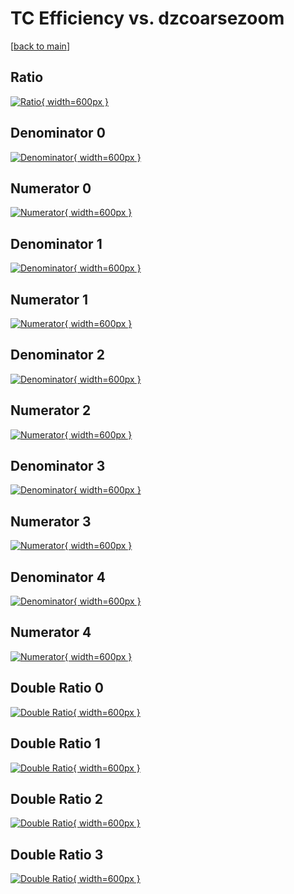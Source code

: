 # TC Efficiency vs. dzcoarsezoom

[[back to main](./)]



## Ratio

[![Ratio](../mtv/var/TC_loweta_11_1_eff_dzcoarsezoom.png){ width=600px }](../mtv/var/TC_loweta_11_1_eff_dzcoarsezoom.pdf)

## Denominator 0

[![Denominator](../mtv/den/TC_loweta_11_1_eff_dzcoarsezoom_den0.png){ width=600px }](../mtv/den/TC_loweta_11_1_eff_dzcoarsezoom_den0.pdf)

## Numerator 0

[![Numerator](../mtv/num/TC_loweta_11_1_eff_dzcoarsezoom_num0.png){ width=600px }](../mtv/num/TC_loweta_11_1_eff_dzcoarsezoom_num0.pdf)

## Denominator 1

[![Denominator](../mtv/den/TC_loweta_11_1_eff_dzcoarsezoom_den1.png){ width=600px }](../mtv/den/TC_loweta_11_1_eff_dzcoarsezoom_den1.pdf)

## Numerator 1

[![Numerator](../mtv/num/TC_loweta_11_1_eff_dzcoarsezoom_num1.png){ width=600px }](../mtv/num/TC_loweta_11_1_eff_dzcoarsezoom_num1.pdf)

## Denominator 2

[![Denominator](../mtv/den/TC_loweta_11_1_eff_dzcoarsezoom_den2.png){ width=600px }](../mtv/den/TC_loweta_11_1_eff_dzcoarsezoom_den2.pdf)

## Numerator 2

[![Numerator](../mtv/num/TC_loweta_11_1_eff_dzcoarsezoom_num2.png){ width=600px }](../mtv/num/TC_loweta_11_1_eff_dzcoarsezoom_num2.pdf)

## Denominator 3

[![Denominator](../mtv/den/TC_loweta_11_1_eff_dzcoarsezoom_den3.png){ width=600px }](../mtv/den/TC_loweta_11_1_eff_dzcoarsezoom_den3.pdf)

## Numerator 3

[![Numerator](../mtv/num/TC_loweta_11_1_eff_dzcoarsezoom_num3.png){ width=600px }](../mtv/num/TC_loweta_11_1_eff_dzcoarsezoom_num3.pdf)

## Denominator 4

[![Denominator](../mtv/den/TC_loweta_11_1_eff_dzcoarsezoom_den4.png){ width=600px }](../mtv/den/TC_loweta_11_1_eff_dzcoarsezoom_den4.pdf)

## Numerator 4

[![Numerator](../mtv/num/TC_loweta_11_1_eff_dzcoarsezoom_num4.png){ width=600px }](../mtv/num/TC_loweta_11_1_eff_dzcoarsezoom_num4.pdf)

## Double Ratio 0

[![Double Ratio](../mtv/ratio/TC_loweta_11_1_eff_dzcoarsezoom_ratio0.png){ width=600px }](../mtv/ratio/TC_loweta_11_1_eff_dzcoarsezoom_ratio0.pdf)

## Double Ratio 1

[![Double Ratio](../mtv/ratio/TC_loweta_11_1_eff_dzcoarsezoom_ratio1.png){ width=600px }](../mtv/ratio/TC_loweta_11_1_eff_dzcoarsezoom_ratio1.pdf)

## Double Ratio 2

[![Double Ratio](../mtv/ratio/TC_loweta_11_1_eff_dzcoarsezoom_ratio2.png){ width=600px }](../mtv/ratio/TC_loweta_11_1_eff_dzcoarsezoom_ratio2.pdf)

## Double Ratio 3

[![Double Ratio](../mtv/ratio/TC_loweta_11_1_eff_dzcoarsezoom_ratio3.png){ width=600px }](../mtv/ratio/TC_loweta_11_1_eff_dzcoarsezoom_ratio3.pdf)


